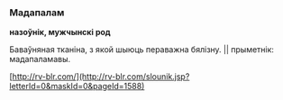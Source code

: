 ### Мадапалам
**назоўнік, мужчынскі род**

Баваўняная тканіна, з якой шыюць пераважна бялізну. || прыметнік: мадапаламавы.

<a rel="author">[http://rv-blr.com/](http://rv-blr.com/slounik.jsp?letterId=0&maskId=0&pageId=1588)</a>
